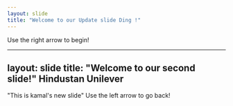 ```yaml
---
layout: slide
title: "Welcome to our Update slide Ding !"
---
```


Use the right arrow to begin!

---
layout: slide
title: "Welcome to our second slide!" Hindustan Unilever
---
"This is kamal's new slide"
Use the left arrow to go back!

